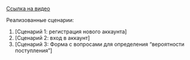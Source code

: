 [Ссылка на видео](https://www.youtube.com/watch?v=1SPnG_GWPD4)

Реализованные сценарии:
1. [Сценарий 1: регистрация нового аккаунта]
2. [Сценарий 2: вход в аккаунт]
3. [Сценарий 3: Форма с вопросами для определения “вероятности поступления”]
